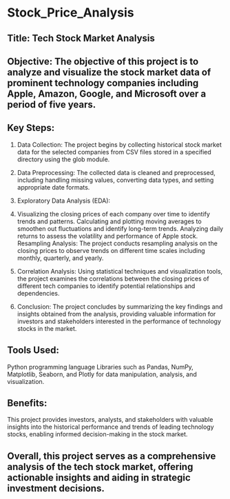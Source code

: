 # Stock_Price_Analysis
## Title: Tech Stock Market Analysis  

## Objective: The objective of this project is to analyze and visualize the stock market data of prominent technology companies including Apple, Amazon, Google, and Microsoft over a period of five years.

## Key Steps:

1. Data Collection: The project begins by collecting historical stock market data for the selected companies from CSV files stored in a specified directory using the glob module.

2. Data Preprocessing: The collected data is cleaned and preprocessed, including handling missing values, converting data types, and setting appropriate date formats.

3. Exploratory Data Analysis (EDA):

4. Visualizing the closing prices of each company over time to identify trends and patterns.
Calculating and plotting moving averages to smoothen out fluctuations and identify long-term trends.
Analyzing daily returns to assess the volatility and performance of Apple stock.
Resampling Analysis: The project conducts resampling analysis on the closing prices to observe trends on different time scales including monthly, quarterly, and yearly.

5. Correlation Analysis: Using statistical techniques and visualization tools, the project examines the correlations between the closing prices of different tech companies to identify potential relationships and dependencies.

6. Conclusion: The project concludes by summarizing the key findings and insights obtained from the analysis, providing valuable information for investors and stakeholders interested in the performance of technology stocks in the market.

## Tools Used:

Python programming language
Libraries such as Pandas, NumPy, Matplotlib, Seaborn, and Plotly for data manipulation, analysis, and visualization.

## Benefits:
This project provides investors, analysts, and stakeholders with valuable insights into the historical performance and trends of leading technology stocks, enabling informed decision-making in the stock market.

## Overall, this project serves as a comprehensive analysis of the tech stock market, offering actionable insights and aiding in strategic investment decisions.
